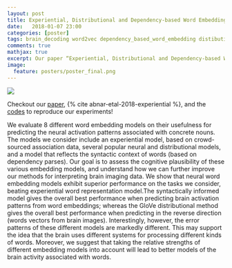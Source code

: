 ```yaml
---
layout: post
title: Experiential, Distributional and Dependency-based Word Embeddings have Complementary Roles in Decoding Brain Activity
date:   2018-01-07 23:00
categories: [poster]
tags: brain_decoding word2vec dependency_based_word_embedding distibutional_semantics cognitive_plausibility
comments: true
mathjax: true
excerpt: Our paper “Experiential, Distributional and Dependency-based Word Embeddings have Complementary Roles in Decoding Brain Activity” has been accepted for poster presentation at Cognitive Modeling and Computational Linguistics workshop (2018).
image:
  feature: posters/poster_final.png
---
```


![](posters/poster_final.png)

Checkout our [paper](https://www.aclweb.org/anthology/W18-0107/), {% cite abnar-etal-2018-experiential %}, and the [codes](https://github.com/samiraabnar/NeuroSemantics) to reproduce our experiments!

>
We evaluate 8 different word embedding models on their usefulness for predicting the neural activation patterns associated with concrete nouns. The models we consider include an experiential model, based on crowd-sourced association data, several popular neural and distributional models, and a model that reflects the syntactic context of words (based on dependency parses). Our goal is to assess the cognitive plausibility of these various embedding models, and understand how we can further improve our methods for interpreting brain imaging data.
We show that neural word embedding models exhibit superior performance on the tasks we consider, beating experiential word representation model.The syntactically informed model gives the overall best performance when predicting brain activation patterns from word embeddings; whereas the GloVe distributional method gives the overall best performance when predicting in the reverse direction (words vectors from brain images). Interestingly, however, the error patterns of these different models are markedly different. This may support the idea that the brain uses different systems for processing different kinds of words. Moreover, we suggest that taking the relative strengths of different embedding models into account will lead to better models of the brain activity associated with words.
